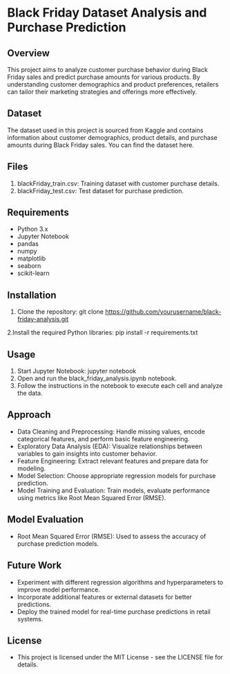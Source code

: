 # Black Friday Dataset Analysis and Purchase Prediction
## Overview
This project aims to analyze customer purchase behavior during Black Friday sales and predict purchase amounts for various products. By understanding customer demographics and product preferences, retailers can tailor their marketing strategies and offerings more effectively.

## Dataset
The dataset used in this project is sourced from Kaggle and contains information about customer demographics, product details, and purchase amounts during Black Friday sales. You can find the dataset here.

## Files
1. blackFriday_train.csv: Training dataset with customer purchase details.
2. blackFriday_test.csv: Test dataset for purchase prediction.
## Requirements
- Python 3.x
- Jupyter Notebook
- pandas
- numpy
- matplotlib
- seaborn
- scikit-learn
## Installation
1. Clone the repository:
git clone https://github.com/yourusername/black-friday-analysis.git

2.Install the required Python libraries:
pip install -r requirements.txt
## Usage
1. Start Jupyter Notebook:
jupyter notebook
2. Open and run the black_friday_analysis.ipynb notebook.
3. Follow the instructions in the notebook to execute each cell and analyze the data.
## Approach
- Data Cleaning and Preprocessing: Handle missing values, encode categorical features, and perform basic feature engineering.
- Exploratory Data Analysis (EDA): Visualize relationships between variables to gain insights into customer behavior.
- Feature Engineering: Extract relevant features and prepare data for modeling.
- Model Selection: Choose appropriate regression models for purchase prediction.
- Model Training and Evaluation: Train models, evaluate performance using metrics like Root Mean Squared Error (RMSE).
## Model Evaluation
- Root Mean Squared Error (RMSE): Used to assess the accuracy of purchase prediction models.
## Future Work
- Experiment with different regression algorithms and hyperparameters to improve model performance.
- Incorporate additional features or external datasets for better predictions.
- Deploy the trained model for real-time purchase predictions in retail systems.
## License
- This project is licensed under the MIT License - see the LICENSE file for details.
